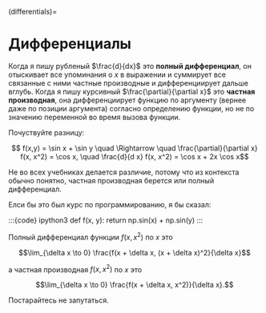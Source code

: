 (differentials)=
# Дифференциалы

Когда я пишу рубленый $\frac{d}{dx}$ это **полный дифференциал**, он отыскивает все упоминания о $x$ в выражении и суммирует все связанные с ними частные производные и дифференциирует дальше вглубь. Когда я пишу курсивный $\frac{\partial}{\partial x}$ это **частная производная**, она дифференциирует функцию по аргументу (вернее даже по позиции аргумента) согласно определению функции, но не по значению переменной во время вызова функции.

Почуствуйте разницу:

$$ f(x,y) = \sin x + \sin y \quad \Rightarrow \quad \frac{\partial}{\partial x} f(x, x^2) = \cos x, \quad \frac{d}{d x} f(x, x^2) = \cos x + 2x \cos x$$

Не во всех учебниках делается различие, потому что из контекста обычно понятно, частная производная берется или полный дифференциал. 

Елси бы это был курс по программированию, я бы сказал:

:::{code} ipython3
def f(x, y):
	return np.sin(x) + np.sin(y)
:::

Полный дифференциал функции $f(x, x^2)$ по $x$ это 

$$\lim_{\delta x \to 0} \frac{f(x + \delta x, (x + \delta x)^2}{\delta x}$$

a частная производная $f(x, x^2)$ по $x$ это 

$$\lim_{\delta x \to 0} \frac{f(x + \delta x, x^2)}{\delta x}.$$

Постарайтесь не запутаться.